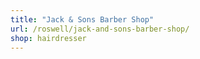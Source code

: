 ```yaml
---
title: "Jack & Sons Barber Shop"
url: /roswell/jack-and-sons-barber-shop/
shop: hairdresser
---
```

